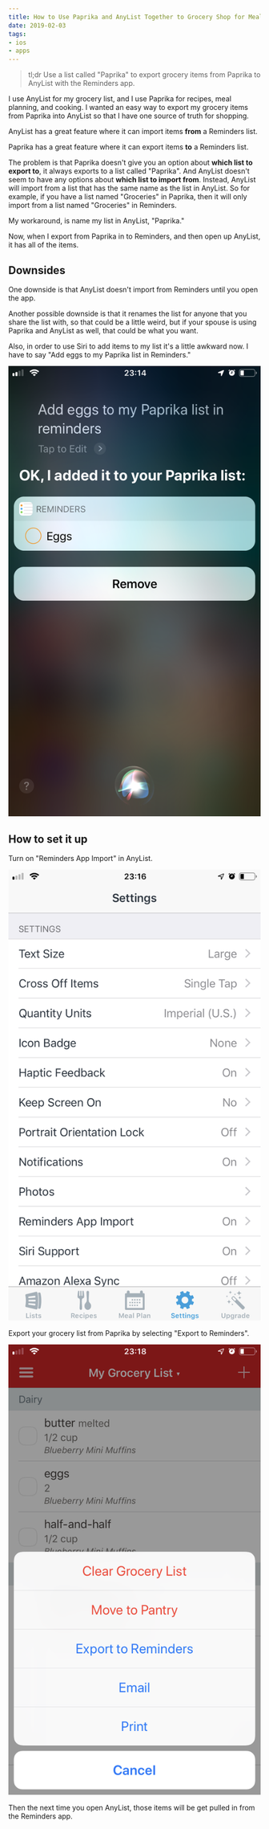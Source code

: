 ```yaml
---
title: How to Use Paprika and AnyList Together to Grocery Shop for Meals
date: 2019-02-03
tags:
- ios
- apps
---
```



> tl;dr Use a list called "Paprika" to export grocery items from Paprika to AnyList with the Reminders app.

I use AnyList for my grocery list, and I use Paprika for recipes, meal planning, and cooking. I wanted an easy way to export my grocery items from Paprika into AnyList so that I have one source of truth for shopping.

AnyList has a great feature where it can import items **from** a Reminders list.

Paprika has a great feature where it can export items **to** a Reminders list.

The problem is that Paprika doesn't give you an option about **which list to export to**, it always exports to a list called "Paprika". And AnyList doesn't seem to have any options about **which list to import from**. Instead, AnyList will import from a list that has the same name as the list in AnyList. So for example, if you have a list named "Groceries" in Paprika, then it will only import from a list named "Groceries" in Reminders.

My workaround, is name my list in AnyList, "Paprika."

Now, when I export from Paprika in to Reminders, and then open up AnyList, it has all of the items.

## Downsides

One downside is that AnyList doesn't import from Reminders until you open the app.

Another possible downside is that it renames the list for anyone that you share the list with, so that could be a little weird, but if your spouse is using Paprika and AnyList as well, that could be what you want.

Also, in order to use Siri to add items to my list it's a little awkward now. I have to say "Add eggs to my Paprika list in Reminders."

![Screenshot of Siri. It says 'Add eggs to my Paprika list in Reminders.' Siri responded with 'Ok, I added it to your Paprika list'](./siri.png)

## How to set it up

Turn on "Reminders App Import" in AnyList.

![AnyList settings screen](./anylist-settings.png)


Export your grocery list from Paprika by selecting "Export to Reminders".

![Paprika menu](./paprika-menu.png)

Then the next time you open AnyList, those items will be get pulled in from the Reminders app.
